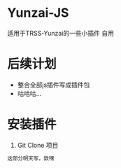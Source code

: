 # Yunzai-JS

适用于TRSS-Yunzai的一些小插件
自用

# 后续计划

- 整合全部js插件写成插件包
- 咕咕咕...

# 安装插件

1. Git Clone 项目
```sh
这部分明天写，欸嘿
```
